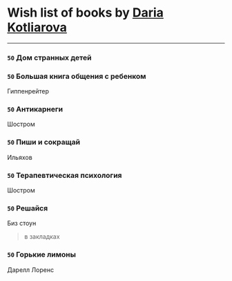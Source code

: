 # Wish list of books by [Daria Kotliarova](http://vk.com/id5180649)
---

### `50` Дом странных детей

### `50` Большая книга общения с ребенком
Гиппенрейтер

### `50` Антикарнеги
Шостром

### `50` Пиши и сокращай
Ильяхов

### `50` Терапевтическая психология
Шостром

### `50` Решайся
Биз стоун
> в закладках

### `50` Горькие лимоны
Дарелл Лоренс

